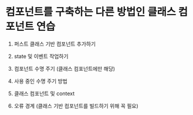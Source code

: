# 컴포넌트를 구축하는 다른 방법인 클래스 컴포넌트 연습

1. 퍼스트 클래스 기반 컴포넌트 추가하기

2. state 및 이벤트 작업하기

3. 컴포넌트 수명 주기 (클래스 컴포넌트에만 해당)

4. 사용 중인 수명 주기 방법

5. 클래스 컴포넌트 및 context

6. 오류 경계 (클래스 기반 컴포넌트를 빌드하기 위해 꼭 필요)
